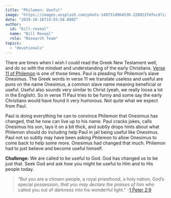 ```yaml
---
title: "Philemon: Useful"
image: "https://images.unsplash.com/photo-1497514964530-228022fdfecd?ixlib=rb-1.2.1&q=85&fm=jpg&crop=entropy&cs=srgb&ixid=eyJhcHBfaWQiOjk2NjF9"
date: "2019-10-16T14:55:58.000Z"
author:
  id: "bill-reveal"
  name: "Bill Reveal"
  role: "Research Team"
topics:
  - "devotionals"
---
```

There are times when I wish I could read the Greek New Testament well, and do so with the mindset and understanding of the early Christians. [Verse 11 of Philemon][1] is one of those times. Paul is pleading for Philemon’s slave Onesimus. The Greek words in verse 11 we translate useless and useful are puns on the name Onesimus, a common slave name meaning beneficial or useful. Useful also sounds very similar to Christ (yeah, we really loose a lot in the English). So in verse 11 Paul tries to be funny and some say the early Christians would have found it very humorous. Not quite what we expect from Paul.

Paul is doing everything he can to convince Philemon that Onesimus has changed, that he now can live up to his name. Paul cracks jokes, calls Onesimus his son, lays it on a bit thick, and subtly drops hints about what Philemon should do including help Paul in jail being useful like Onesimus. Paul not so subtly may have been asking Philemon to allow Onesimus to come back to help some more. Onesimus had changed that much. Philemon had to just believe and become useful himself.

**Challenge:** We are called to be useful to God. God has changed us to be just that. Seek God and ask how you might be useful to Him and to His people today.

> “But you are a chosen people, a royal priesthood, a holy nation, God’s special possession, _that you may declare the praises of him_ who called you out of darkness into his wonderful light.” -[1 Peter 2:9][2]

[1]: https://my.bible.com/bible/111/phm.1
[2]: https://my.bible.com/bible/111/1PE.2.9
